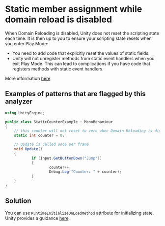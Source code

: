 # Static member assignment while domain reload is disabled

When Domain Reloading is disabled, Unity does not reset the scripting state each time. It is then up to you to ensure your scripting state resets when you enter Play Mode:
- You need to add code that explicitly reset the values of static fields.
- Unity will not unregister methods from static event handlers when you exit Play Mode. This can lead to complications if you have code that registers methods with static event handlers.

More information [here](https://docs.unity3d.com/Manual/DomainReloading.html).

## Examples of patterns that are flagged by this analyzer

```csharp
using UnityEngine;

public class StaticCounterExample : MonoBehaviour
{
    // this counter will not reset to zero when Domain Reloading is disabled
    static int counter = 0; 

    // Update is called once per frame
    void Update()
    {
            if (Input.GetButtonDown("Jump"))
            {
                    counter++;
                    Debug.Log("Counter: " + counter);
            }
    }
}
```

## Solution

You can use `RuntimeInitializeOnLoadMethod` attribute for initializing state. Unity provides a guidance [here](https://docs.unity3d.com/Manual/DomainReloading.html).

